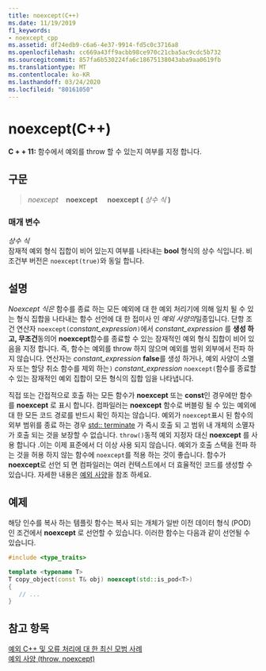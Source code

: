 ```yaml
---
title: noexcept(C++)
ms.date: 11/19/2019
f1_keywords:
- noexcept_cpp
ms.assetid: df24edb9-c6a6-4e37-9914-fd5c0c3716a8
ms.openlocfilehash: cc669a43ff9acbb98ce970c21cba5ac9cdc5b732
ms.sourcegitcommit: 857fa6b530224fa6c18675138043aba9aa0619fb
ms.translationtype: MT
ms.contentlocale: ko-KR
ms.lasthandoff: 03/24/2020
ms.locfileid: "80161050"
---
```

# <a name="noexcept-c"></a>noexcept(C++)

**C + + 11:** 함수에서 예외를 throw 할 수 있는지 여부를 지정 합니다.

## <a name="syntax"></a>구문

> *noexcept*&nbsp;&nbsp;&nbsp;&nbsp;**noexcept** &nbsp;&nbsp;&nbsp;&nbsp;**noexcept (** *상수 식* **)**

### <a name="parameters"></a>매개 변수

*상수 식*<br/>
잠재적 예외 형식 집합이 비어 있는지 여부를 나타내는 **bool** 형식의 상수 식입니다. 비 조건부 버전은 `noexcept(true)`와 동일 합니다.

## <a name="remarks"></a>설명

*Noexcept 식은* 함수를 종료 하는 모든 예외에 대 한 예외 처리기에 의해 일치 될 수 있는 형식 집합을 나타내는 함수 선언에 대 한 접미사 인 *예외 사양의*일종입니다. 단항 조건 연산자 `noexcept(`*constant_expression*`)`에서 *constant_expression* 를 **생성 하 고, 무조건**동의어 **noexcept**함수를 종료할 수 있는 잠재적인 예외 형식 집합이 비어 있음을 지정 합니다. 즉, 함수는 예외를 throw 하지 않으며 예외를 범위 외부에서 전파 하지 않습니다. 연산자는 *constant_expression* **false**를 생성 하거나, 예외 사양이 소멸자 또는 할당 취소 함수를 제외 하는`)` *constant_expression* `noexcept(`함수를 종료할 수 있는 잠재적인 예외 집합이 모든 형식의 집합 임을 나타냅니다.

직접 또는 간접적으로 호출 하는 모든 함수가 **noexcept** 또는 **const**인 경우에만 함수를 **noexcept** 로 표시 합니다. 컴파일러는 **noexcept** 함수로 버블링 될 수 있는 예외에 대 한 모든 코드 경로를 반드시 확인 하지는 않습니다. 예외가 `noexcept`표시 된 함수의 외부 범위를 종료 하는 경우 [std:: terminate](../standard-library/exception-functions.md#terminate) 가 즉시 호출 되 고 범위 내 개체의 소멸자가 호출 되는 것을 보장할 수 없습니다. `throw()`동적 예외 지정자 대신 **noexcept** 를 사용 합니다 .이는 이제 표준에서 더 이상 사용 되지 않습니다. 예외가 호출 스택을 전파 하는 것을 허용 하지 않는 함수에 `noexcept`를 적용 하는 것이 좋습니다. 함수가 **noexcept**로 선언 되 면 컴파일러는 여러 컨텍스트에서 더 효율적인 코드를 생성할 수 있습니다. 자세한 내용은 [예외 사양](exception-specifications-throw-cpp.md)을 참조 하세요.

## <a name="example"></a>예제

해당 인수를 복사 하는 템플릿 함수는 복사 되는 개체가 일반 이전 데이터 형식 (POD) 인 조건에서 **noexcept** 로 선언할 수 있습니다. 이러한 함수는 다음과 같이 선언될 수 있습니다.

```cpp
#include <type_traits>

template <typename T>
T copy_object(const T& obj) noexcept(std::is_pod<T>)
{
   // ...
}
```

## <a name="see-also"></a>참고 항목

[예외 C++ 및 오류 처리에 대 한 최신 모범 사례](errors-and-exception-handling-modern-cpp.md)<br/>
[예외 사양 (throw, noexcept)](exception-specifications-throw-cpp.md)
